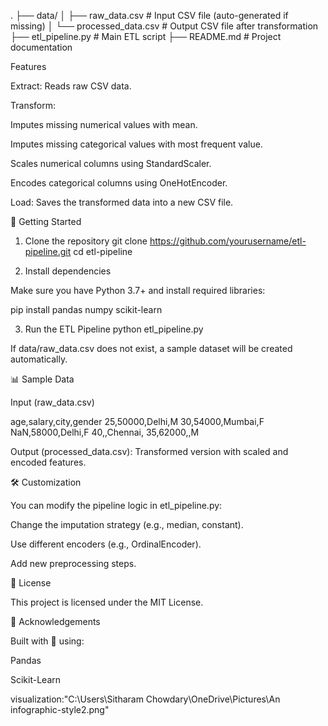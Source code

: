 .
├── data/
│   ├── raw_data.csv         # Input CSV file (auto-generated if missing)
│   └── processed_data.csv   # Output CSV file after transformation
├── etl_pipeline.py          # Main ETL script
├── README.md                # Project documentation

Features

Extract: Reads raw CSV data.

Transform:

Imputes missing numerical values with mean.

Imputes missing categorical values with most frequent value.

Scales numerical columns using StandardScaler.

Encodes categorical columns using OneHotEncoder.

Load: Saves the transformed data into a new CSV file.

🚀 Getting Started
1. Clone the repository
git clone https://github.com/yourusername/etl-pipeline.git
cd etl-pipeline

2. Install dependencies

Make sure you have Python 3.7+ and install required libraries:

pip install pandas numpy scikit-learn

3. Run the ETL Pipeline
python etl_pipeline.py


If data/raw_data.csv does not exist, a sample dataset will be created automatically.

📊 Sample Data

Input (raw_data.csv)

age,salary,city,gender
25,50000,Delhi,M
30,54000,Mumbai,F
NaN,58000,Delhi,F
40,,Chennai,
35,62000,,M


Output (processed_data.csv): Transformed version with scaled and encoded features.

🛠️ Customization

You can modify the pipeline logic in etl_pipeline.py:

Change the imputation strategy (e.g., median, constant).

Use different encoders (e.g., OrdinalEncoder).

Add new preprocessing steps.

📌 License

This project is licensed under the MIT License.

🙌 Acknowledgements

Built with 💙 using:

Pandas

Scikit-Learn

visualization:"C:\Users\Sitharam Chowdary\OneDrive\Pictures\An infographic-style2.png"
